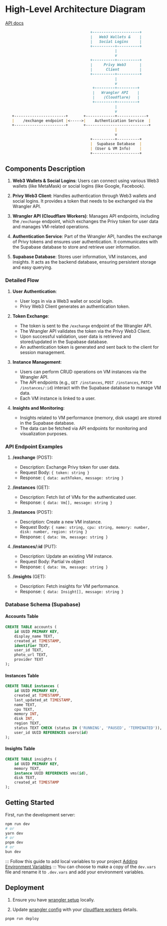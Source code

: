 # High-Level Architecture Diagram

[API docs](https://round-dust-4939.isaac-onuwa.workers.dev/docs)

```md
                                      +---------------------+
                                      |   Web3 Wallets &    |
                                      |   Social Logins     |
                                      +----------+----------+
                                                 |
                                                 v
                                      +----------+----------+
                                      |     Privy Web3      |
                                      |      Client         |
                                      +----------+----------+
                                                 |
                                                 v
                                       +---------+---------+
                                       |   Wrangler API    |
                                       |    (Cloudflare)   |
                                       +---------+---------+
                                                 |
                                                 v
   +-----------------------+       +-------------+-------------+
   |    /exchange endpoint |<----->|    Authentication Service  |
   +-----------------------+       +----------------------------+
                                                 |
                                                 v
                                      +----------+----------+
                                      |  Supabase Database  |
                                      | (User & VM Info)    |
                                      +---------------------+
```

## Components Description

1. **Web3 Wallets & Social Logins**: Users can connect using various Web3 wallets (like MetaMask) or social logins (like Google, Facebook).

2. **Privy Web3 Client**: Handles authentication through Web3 wallets and social logins. It provides a token that needs to be exchanged via the Wrangler API.

3. **Wrangler API (Cloudflare Workers)**: Manages API endpoints, including the `/exchange` endpoint, which exchanges the Privy token for user data and manages VM-related operations.

4. **Authentication Service**: Part of the Wrangler API, handles the exchange of Privy tokens and ensures user authentication. It communicates with the Supabase database to store and retrieve user information.

5. **Supabase Database**: Stores user information, VM instances, and insights. It acts as the backend database, ensuring persistent storage and easy querying.

### Detailed Flow

1. **User Authentication**:
   - User logs in via a Web3 wallet or social login.
   - Privy Web3 Client generates an authentication token.

2. **Token Exchange**:
   - The token is sent to the `/exchange` endpoint of the Wrangler API.
   - The Wrangler API validates the token via the Privy Web3 Client.
   - Upon successful validation, user data is retrieved and stored/updated in the Supabase database.
   - An authentication token is generated and sent back to the client for session management.

3. **Instance Management**:
   - Users can perform CRUD operations on VM instances via the Wrangler API.
   - The API endpoints (e.g., `GET /instances`, `POST /instances`, `PATCH /instances/:id`) interact with the Supabase database to manage VM data.
   - Each VM instance is linked to a user.

4. **Insights and Monitoring**:
   - Insights related to VM performance (memory, disk usage) are stored in the Supabase database.
   - The data can be fetched via API endpoints for monitoring and visualization purposes.

### API Endpoint Examples

1. **/exchange** (POST):
   - Description: Exchange Privy token for user data.
   - Request Body: `{ token: string }`
   - Response: `{ data: authToken, message: string }`

2. **/instances** (GET):
   - Description: Fetch list of VMs for the authenticated user.
   - Response: `{ data: Vm[], message: string }`

3. **/instances** (POST):
   - Description: Create a new VM instance.
   - Request Body: `{ name: string, cpu: string, memory: number, disk: number, region: string }`
   - Response: `{ data: Vm, message: string }`

4. **/instances/:id** (PUT):
   - Description: Update an existing VM instance.
   - Request Body: Partial `Vm` object
   - Response: `{ data: Vm, message: string }`

5. **/insights** (GET):
   - Description: Fetch insights for VM performance.
   - Response: `{ data: Insight[], message: string }`

### Database Schema (Supabase)

#### Accounts Table

```sql
CREATE TABLE accounts (
    id UUID PRIMARY KEY,
    display_name TEXT,
    created_at TIMESTAMP,
    identifier TEXT,
    user_id TEXT,
    photo_url TEXT,
    provider TEXT
);
```

#### Instances Table

```sql
CREATE TABLE instances (
    id UUID PRIMARY KEY,
    created_at TIMESTAMP,
    last_updated_at TIMESTAMP,
    name TEXT,
    cpu TEXT,
    memory INT,
    disk INT,
    region TEXT,
    status TEXT CHECK (status IN ('RUNNING', 'PAUSED', 'TERMINATED')),
    user_id UUID REFERENCES users(id)
);
```

#### Insights Table

```sql
CREATE TABLE insights (
    id UUID PRIMARY KEY,
    memory TEXT,
    instance UUID REFERENCES vms(id),
    disk TEXT,
    created_at TIMESTAMP
);
```

## Getting Started

First, run the development server:

```bash
npm run dev
# or
yarn dev
# or
pnpm dev
# or
bun dev
```

::: Follow this guide to add local variables to your project
[Adding Environment Variables](https://developers.cloudflare.com/workers/configuration/environment-variables/)
::: You can choose to make a copy of the `dev.vars` file and rename it to `.dev.vars` and add your environment variables.

## Deployment

1. Ensure you have [wrangler setup](https://developers.cloudflare.com/workers/wrangler/install-and-update/) locally.

2. Update [wrangler config](./wrangler.toml) with your [cloudflare workers](https://developers.cloudflare.com/workers/) details.

```bash
pnpm run deploy
```
